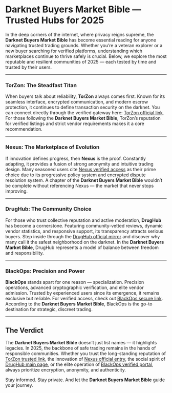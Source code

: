 # Darknet Buyers Market Bible — Trusted Hubs for 2025

In the deep corners of the internet, where privacy reigns supreme, the **Darknet Buyers Market Bible** has become essential reading for anyone navigating trusted trading grounds. Whether you’re a veteran explorer or a new buyer searching for verified platforms, understanding which marketplaces continue to thrive safely is crucial. Below, we explore the most reputable and resilient communities of 2025 — each tested by time and trusted by their users.

---

### TorZon: The Steadfast Titan

When buyers talk about reliability, **TorZon** always comes first. Known for its seamless interface, encrypted communication, and modern escrow protection, it continues to define transaction security on the darknet. You can connect directly through the verified gateway here: <a href="http://&#116;&#111;%72%7A%6F&#110;%35&#108;%6D%76&#54;&#109;%37&#119;%73&#53;&#116;%61&#54;%65%68%33%72%36&#51;%73%68%6B&#106;&#98;%7A&#50;&#109;&#113;%72%66&#55;%79&#109;&#106;%72%6D%67&#114;%75&#50;&#98;&#111;&#103;&#102;&#110;&#101;&#99;%33%79%64%2E&#111;%6E%69%6F&#110;">TorZon official link</a>. For those following the **Darknet Buyers Market Bible**, TorZon’s reputation for verified listings and strict vendor requirements makes it a core recommendation.

---

### Nexus: The Marketplace of Evolution

If innovation defines progress, then **Nexus** is the proof. Constantly adapting, it provides a fusion of strong anonymity and intuitive trading design. Many seasoned users cite <a href="http://&#110;%65%78%75%73&#122;&#104;%6E%37%66%79%37&#120;%67%37%75&#100;&#116;%76&#52;%33&#118;&#105;%68%6E&#104;&#118;&#113;%35%79%6C&#114;&#53;&#55;%62&#52;%70&#110;%74&#101;%75%6D%36&#120;%36&#111;&#110;&#114;%6E%74%77%62&#53;%75&#113;&#100;%2E&#111;%6E%69&#111;&#110;">Nexus verified access</a> as their prime choice due to its progressive policy system and encrypted dispute resolution system. A chapter of the **Darknet Buyers Market Bible** wouldn’t be complete without referencing Nexus — the market that never stops improving.

---

### DrugHub: The Community Choice

For those who trust collective reputation and active moderation, **DrugHub** has become a cornerstone. Featuring community-vetted reviews, dynamic vendor statistics, and responsive support, its transparency attracts serious buyers. Step inside through the <a href="http://%64&#114;&#117&#103;&#104;&#117%62&#50;%70&#119;%7A&#107;%7A%6A&#116;&#99;&#117%61%72%66&#53;%70%32&#102;%36%73%78&#109;%68&#55;&#116;%6A&#117%69%79%77%34%75&#119;&#99;&#97;&#104;%34%68&#106;&#116;&#102;&#52;%37&#111;%69%70%63&#105;&#97;&#100;&#46;&#111;%6E%69%6F%6E">DrugHub official mirror</a> and discover why many call it the safest neighborhood on the darknet. In the **Darknet Buyers Market Bible**, DrugHub represents a model of balance between freedom and responsibility.

---

### BlackOps: Precision and Power

**BlackOps** stands apart for one reason — specialization. Precision operations, advanced cryptographic verification, and elite vendor admission. Trusted by experienced users since its emergence, it remains exclusive but reliable. For verified access, check out <a href="http://&#98;&#108;%61%63&#107;%6F&#112;%73%61&#97;%78%37%69&#101;&#101;&#108;&#106;&#101;&#99;%74&#118;%69&#51;&#118;&#110;&#51;%61%35%6D%32%77&#102;%73%73&#121;&#108;%63&#100;&#113;&#97;%73&#119;&#114;%76%6C&#98;%65%70%74&#119;%7A%76&#53;&#111;&#105;%64&#46;%6F%6E%69&#111;%6E">BlackOps secure link</a>. According to the **Darknet Buyers Market Bible**, BlackOps is the go-to destination for strategic, discreet trading.

---

## The Verdict

The **Darknet Buyers Market Bible** doesn’t just list names — it highlights legacies. In 2025, the backbone of safe trading remains in the hands of responsible communities. Whether you trust the long-standing reputation of <a href="http://&#116;&#111;%72%7A%6F&#110;%35&#108;%6D%76&#54;&#109;%37&#119;%73&#53;&#116;%61&#54;%65%68%33%72%36&#51;%73%68%6B&#106;&#98;%7A&#50;&#109;&#113;%72%66&#55;%79&#109;&#106;%72%6D%67&#114;%75&#50;&#98;&#111;&#103;&#102;&#110;&#101;&#99;%33%79%64%2E&#111;%6E%69%6F&#110;">TorZon trusted link</a>, the innovation of <a href="http://&#110;%65%78%75%73&#122;&#104;%6E%37%66%79%37&#120;%67%37%75&#100;&#116;%76&#52;%33&#118;&#105;%68%6E&#104;&#118;&#113;%35%79%6C&#114;&#53;&#55;%62&#52;%70&#110;%74&#101;%75%6D%36&#120;%36&#111;&#110;&#114;%6E%74%77%62&#53;%75&#113;&#100;%2E&#111;%6E%69&#111;&#110;">Nexus official entry</a>, the social spirit of <a href="http://%64&#114;&#117&#103;&#104;&#117%62&#50;%70&#119;%7A&#107;%7A%6A&#116;&#99;&#117%61%72%66&#53;%70%32&#102;%36%73%78&#109;%68&#55;&#116;%6A&#117%69%79%77%34%75&#119;&#99;&#97;&#104;%34%68&#106;&#116;&#102;&#52;%37&#111;%69%70%63&#105;&#97;&#100;&#46;&#111;%6E%69%6F%6E">DrugHub main page</a>, or the elite operation of <a href="http://&#98;&#108;%61%63&#107;%6F&#112;%73%61&#97;%78%37%69&#101;&#101;&#108;&#106;&#101;&#99;%74&#118;%69&#51;&#118;&#110;&#51;%61%35%6D%32%77&#102;%73%73&#121;&#108;%63&#100;&#113;&#97;%73&#119;&#114;%76%6C&#98;%65%70%74&#119;%7A%76&#53;&#111;&#105;%64&#46;%6F%6E%69&#111;%6E">BlackOps verified portal</a>, always prioritize encryption, anonymity, and authenticity.

Stay informed. Stay private. And let the **Darknet Buyers Market Bible** guide your journey.